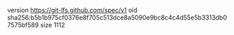 version https://git-lfs.github.com/spec/v1
oid sha256:b5b1b975cf0376e8f705c513dce8a5090e9bc8c4c4d55e5b3313db07575bf589
size 1112
